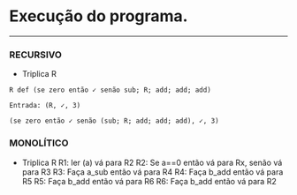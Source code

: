 # Execução do programa.
---
### RECURSIVO
- Triplica R
```
R def (se zero então ✓ senão sub; R; add; add; add)

Entrada: (R, ✓, 3)

(se zero então ✓ senão (sub; R; add; add; add), ✓, 3)
```
### MONOLÍTICO

- Triplica R
R1: ler (a) vá para R2
R2: Se a==0 então vá para Rx, senão vá para R3
R3: Faça a_sub então vá para R4
R4: Faça b_add então vá para R5
R5: Faça b_add então vá para R6
R6: Faça b_add então vá para R2

